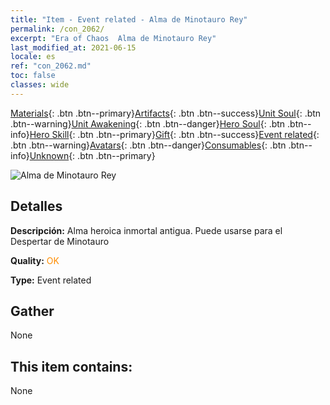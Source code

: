```yaml
---
title: "Item - Event related - Alma de Minotauro Rey"
permalink: /con_2062/
excerpt: "Era of Chaos  Alma de Minotauro Rey"
last_modified_at: 2021-06-15
locale: es
ref: "con_2062.md"
toc: false
classes: wide
---
```

 [Materials](/ItemsES/){: .btn .btn--primary}[Artifacts](/ItemsES/Artifacts/){: .btn .btn--success}[Unit Soul](/ItemsES/UnitSoul/){: .btn .btn--warning}[Unit Awakening](/ItemsES/UnitAwakening/){: .btn .btn--danger}[Hero Soul](/ItemsES/HeroSoul/){: .btn .btn--info}[Hero Skill](/ItemsES/HeroSkill/){: .btn .btn--primary}[Gift](/ItemsES/Gift/){: .btn .btn--success}[Event related](/ItemsES/Events/){: .btn .btn--warning}[Avatars](/ItemsES/Avatars/){: .btn .btn--danger}[Consumables](/ItemsES/Consumables/){: .btn .btn--info}[Unknown](/ItemsES/Unknown/){: .btn .btn--primary}

 ![Alma de Minotauro Rey](/images/t/juexing_705.jpg)

## Detalles
 **Descripción:** Alma heroica inmortal antigua. Puede usarse para el Despertar de Minotauro

 **Quality:** <span style="color: #FF8C00">OK</span>

 **Type:** Event related

## Gather

  None

## This item contains:

  None

